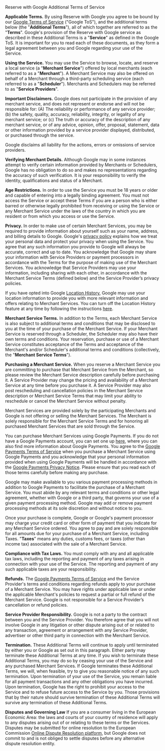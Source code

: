 Reserve with Google Additional Terms of Service

**Applicable Terms.** By using Reserve with Google you agree to be bound by our [Google Terms of Service](https://www.google.com/url?q=http://www.google.com/accounts/TOS&sa=D&ust=1481323482379000&usg=AFQjCNE4HvURZtmhaQ-l8RiR9s0wJlTkaw) ("Google ToS"), and the additional terms below (the "**Additional Terms**"), all of which together are referred to as the "**Terms**". Google's provision of the Reserve with Google service as described in these Additional Terms is a "**Service**" as defined in the Google ToS. It is important for you to read each of these documents, as they form a legal agreement between you and Google regarding your use of the Service.

**Using the Service.** You may use the Service to browse, locate, and reserve a local service (a "**Merchant Service**") offered by local merchants (each referred to as a "**Merchant**"). A Merchant Service may also be offered on behalf of a Merchant through a third-party scheduling service (each referred to as a "**Scheduler**"). Merchants and Schedulers may be referred to as "**Service Providers**".

**Important Disclaimers.** Google does not participate in the provision of any merchant service, and does not represent or endorse and will not be responsible for: (A) The reliability or performance of any service provider; (b) the safety, quality, accuracy, reliability, integrity, or legality of any merchant service; or (c) The truth or accuracy of the description of any merchant service, or of any advice, opinion, offer, proposal, statement, data or other information provided by a service provider displayed, distributed, or purchased through the service.

Google disclaims all liability for the actions, errors or omissions of service providers.

**Verifying Merchant Details.** Although Google may in some instances attempt to verify certain information provided by Merchants or Schedulers, Google has no obligation to do so and makes no representations regarding the accuracy of such verification. It is your responsibility to verify the identity, qualifications and status of a Merchant.

**Age Restrictions.** In order to use the Service you must be 18 years or older and capable of entering into a legally binding agreement. You must not access the Service or accept these Terms if you are a person who is either barred or otherwise legally prohibited from receiving or using the Service or any Merchant Service under the laws of the country in which you are resident or from which you access or use the Service.

**Privacy.** In order to make use of certain Merchant Services, you may be required to provide information about yourself such as your name, address, and billing details to Google. Google's [privacy policy](https://www.google.com/url?q=http://www.google.com/intl/en/policies/privacy/&sa=D&ust=1481323482387000&usg=AFQjCNFLDfktXFSH2hgx-xum2eawEFnCvg) explains how we treat your personal data and protect your privacy when using the Service. You agree that any such information you provide to Google will always be accurate, correct and up to date. You acknowledge that Google may share your information with Service Providers or payment processors in accordance with the Terms for the purpose of making use of the Merchant Services. You acknowledge that Service Providers may use your information, including sharing with each other, in accordance with the Merchant Service Terms (defined below) and the Service Provider’s privacy policies.

If you have opted into Google [Location History](https://support.google.com/accounts/answer/3118687), Google may use your location information to provide you with more relevant information and offers relating to Merchant Services. You can turn off the Location History feature at any time by following the instructions [here](https://support.google.com/accounts/answer/3118687).

**Merchant Service Terms.** In addition to the Terms, each Merchant Service is also subject to additional terms and conditions that may be disclosed to you at the time of your purchase of the Merchant Service. If your Merchant Service is reserved through a Scheduler, the Scheduler may also have their own terms and conditions. Your reservation, purchase or use of a Merchant Service constitutes acceptance of the Terms and acceptance of the Merchant's and/or Scheduler's additional terms and conditions (collectively, the "**Merchant Service Terms**").

**Purchasing a Merchant Service.** When you reserve a Merchant Service you are committing to purchase that Merchant Service from the Merchant, so please review the Merchant Service description carefully before purchasing it. A Service Provider may change the pricing and availability of a Merchant Service at any time before you purchase it. A Service Provider may also post rescheduling and cancellation policies in the Merchant Service description or Merchant Service Terms that may limit your ability to reschedule or cancel the Merchant Service without penalty.

Merchant Services are provided solely by the participating Merchants and Google is not offering or selling the Merchant Services. The Merchant is solely responsible for the Merchant Service Terms and for honoring all purchased Merchant Services that are sold through the Service.

You can purchase Merchant Services using Google Payments. If you do not have a Google Payments account, you can set one up [here](https://payments.google.com/), where you can also find more information about Google Payments. You agree to the [Google Payments Terms of Service](https://payments.google.com/payments/apis-secure/get_legal_document?ldo=0&ldt=buyertos&ldl=en-GB&ldr=GB) when you purchase a Merchant Service using Google Payments and you acknowledge that your personal information provided when using Google Payments will be handled in accordance with the [Google Payments Privacy Notice](https://payments.google.com/payments/apis-secure/get_legal_document?ldo=0&ldt=privacynotice&ldl=en-GB&ldr=GB). Please ensure that you read each of those terms carefully before making any purchase.

Google may make available to you various payment processing methods in addition to Google Payments to facilitate the purchase of a Merchant Service. You must abide by any relevant terms and conditions or other legal agreement, whether with Google or a third party, that governs your use of a given payment processing method. Google may add or remove payment processing methods at its sole discretion and without notice to you.

Once your purchase is complete, Google or Google's payment processor may charge your credit card or other form of payment that you indicate for any Merchant Service ordered. You agree to pay and are solely responsible for all amounts due for your purchase of a Merchant Service, including Taxes. "**Taxes**" means any duties, customs fees, or taxes (other than income tax) associated with the sale of a Merchant Service.

**Compliance with Tax Laws.** You must comply with any and all applicable tax laws, including the reporting and payment of any taxes arising in connection with your use of the Service. The reporting and payment of any such applicable taxes are your responsibility.

**Refunds.** The [Google Payments Terms of Service](https://payments.google.com/payments/apis-secure/get_legal_document?ldo=0&ldt=buyertos&ldl=en-GB&ldr=GB) and the Service Provider's terms and conditions regarding refunds apply to your purchase of a Merchant Service. You may have rights under applicable law or under the applicable Merchant's policies to request a partial or full refund of the Merchant Service. Google is not responsible for a Service Provider’s cancellation or refund policies.

**Service Provider Responsibility.** Google is not a party to the contract between you and the Service Provider. You therefore agree that you will not involve Google in any litigation or other dispute arising out of or related to any transaction, agreement or arrangement with any Service Provider, advertiser or other third party in connection with the Merchant Service.

**Termination.** These Additional Terms will continue to apply until terminated by either you or Google as set out in this paragraph. Either party may terminate these Additional Terms at any time. If you wish to terminate these Additional Terms, you may do so by ceasing your use of the Service and any purchased Merchant Services. If Google terminates these Additional Terms, we will, when feasible, try to give you reasonable notice of any such termination. Upon termination of your use of the Service, you remain liable for all payment transactions and any other obligations you have incurred. Upon termination, Google has the right to prohibit your access to the Service and to refuse future access to the Service by you. Those provisions that by their nature should survive termination of these Additional Terms will survive any termination of these Additional Terms.

**Disputes and Governing Law** If you are a consumer living in the European Economic Area: the laws and courts of your country of residence will apply to any disputes arising out of or relating to these terms or the Services. Disputes may be submitted for online resolution to the European Commission [Online Dispute Resolution platform](https://ec.europa.eu/consumers/odr/main/index.cfm?event=main.home2.show&lng=EN), but Google does not commit to and is not obliged to settle disputes before any alternative dispute resolution entity.